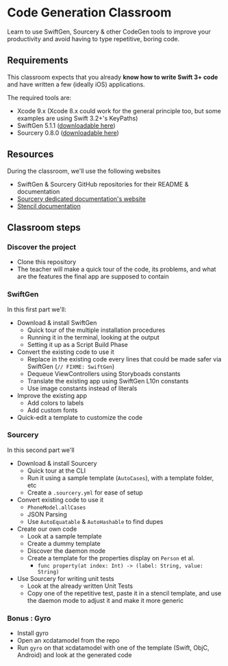 # Code Generation Classroom

Learn to use SwiftGen, Sourcery & other CodeGen tools to improve your productivity and avoid having to type repetitive, boring code.

## Requirements

This classroom expects that you already **know how to write Swift 3+ code** and have written a few (ideally iOS) applications.

The required tools are:

* Xcode 9.x (Xcode 8.x could work for the general principle too, but some examples are using Swift 3.2+'s KeyPaths)
* SwiftGen 5.1.1 ([downloadable here](https://github.com/SwiftGen/SwiftGen/releases/latest))
* Sourcery 0.8.0 ([downloadable here](https://github.com/krzysztofzablocki/Sourcery/releases/latest))

## Resources

During the classroom, we'll use the following websites

* SwiftGen & Sourcery GitHub repositories for their README & documentation
* [Sourcery dedicated documentation's website](https://cdn.rawgit.com/krzysztofzablocki/Sourcery/master/docs/index.html)
* [Stencil documentation](http://stencil.fuller.li/en/latest/builtins.html)

## Classroom steps

### Discover the project

* Clone this repository
* The teacher will make a quick tour of the code, its problems, and what are the features the final app are supposed to contain

### SwiftGen

In this first part we'll:

* Download & install SwiftGen
  * Quick tour of the multiple installation procedures
  * Running it in the terminal, looking at the output
  * Setting it up as a Script Build Phase
* Convert the existing code to use it
  * Replace in the existing code every lines that could be made safer via SwiftGen (`// FIXME: SwiftGen`)
  * Dequeue ViewControllers using Storyboads constants
  * Translate the existing app using SwiftGen L10n constants
  * Use image constants instead of literals
* Improve the existing app
  * Add colors to labels
  * Add custom fonts
* Quick-edit a template to customize the code

### Sourcery

In this second part we'll

* Download & install Sourcery
  * Quick tour at the CLI
  * Run it using a sample template (`AutoCases`), with a template folder, etc
  * Create a `.sourcery.yml` for ease of setup
* Convert existing code to use it
  * `PhoneModel.allCases`
  * JSON Parsing
  * Use `AutoEquatable` & `AutoHashable` to find dupes
* Create our own code
  * Look at a sample template
  * Create a dummy template
  * Discover the daemon mode
  * Create a template for the properties display on `Person` et al.
    * `func property(at index: Int) -> (label: String, value: String)`
* Use Sourcery for writing unit tests
  * Look at the already written Unit Tests
  * Copy one of the repetitive test, paste it in a stencil template, and use the daemon mode to adjust it and make it more generic

### Bonus : Gyro

* Install gyro
* Open an xcdatamodel from the repo
* Run `gyro` on that xcdatamodel with one of the template (Swift, ObjC, Android) and look at the generated code
